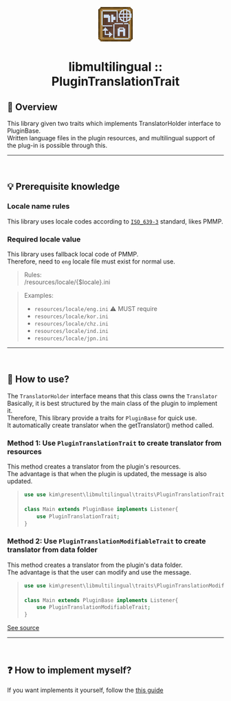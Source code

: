 <div align="center">
  <a href="https://github.com/presentkim-pm/libmultilingual" target="_blank">
    <img src="https://raw.githubusercontent.com/presentkim-pm/libmultilingual/main/assets/icon.png" alt="Logo" width="80" height="80"/>
  </a>
  <h1>libmultilingual :: PluginTranslationTrait</h1>
</div>

## :tada: Overview
This library given two traits which implements TranslatorHolder interface to PluginBase.  
Written language files in the plugin resources, and multilingual support of the plug-in is possible through this.  

-----
<br/>

## :bulb: Prerequisite knowledge
### Locale name rules
This library uses locale codes according to [`ISO_639-3`](https://en.wikipedia.org/wiki/ISO_639-3) standard, likes PMMP.  

### Required locale value
This library uses fallback local code of PMMP.  
Therefore, need to `eng` locale file must exist for normal use.

> Rules:  
> /resources/locale/{$locale}.ini  


> Examples:
> - `resources/locale/eng.ini` :warning: MUST require
> - `resources/locale/kor.ini`
> - `resources/locale/chz.ini`
> - `resources/locale/ind.ini`
> - `resources/locale/jpn.ini`

-----
<br/>

## :book: How to use?
The `TranslatorHolder` interface means that this class owns the `Translator`  
Basically, it is best structured by the main class of the plugin to implement it.  
Therefore, This library provide a traits for `PluginBase` for quick use.  
It automatically create translator when the getTranslator() method called.

### Method 1: Use `PluginTranslationTrait` to create translator from resources
This method creates a translator from the plugin's resources.  
The advantage is that when the plugin is updated, the message is also updated.  

> ```php
> use use kim\present\libmultilingual\traits\PluginTranslationTrait;
> 
> class Main extends PluginBase implements Listener{  
>     use PluginTranslationTrait;  
> }  
> ```   

### Method 2: Use `PluginTranslationModifiableTrait` to create translator from data folder
This method creates a translator from the plugin's data folder.  
The advantage is that the user can modify and use the message.  

> ```php
> use use kim\present\libmultilingual\traits\PluginTranslationModifiableTrait;
> 
> class Main extends PluginBase implements Listener{  
>     use PluginTranslationModifiableTrait;  
> }  
> ```   

[See source](https://github.com/presentkim-pm/libmultilingual/blob/main/src/kim/present/libmultilingual/traits/TranslatorHolderTrait.php)


-----
<br/>

## :question:  How to implement myself?
If you want implements it yourself, follow the [this guide](https://github.com/presentkim-pm/libmultilingual/blob/main/docs/plugin-translation-self.md)